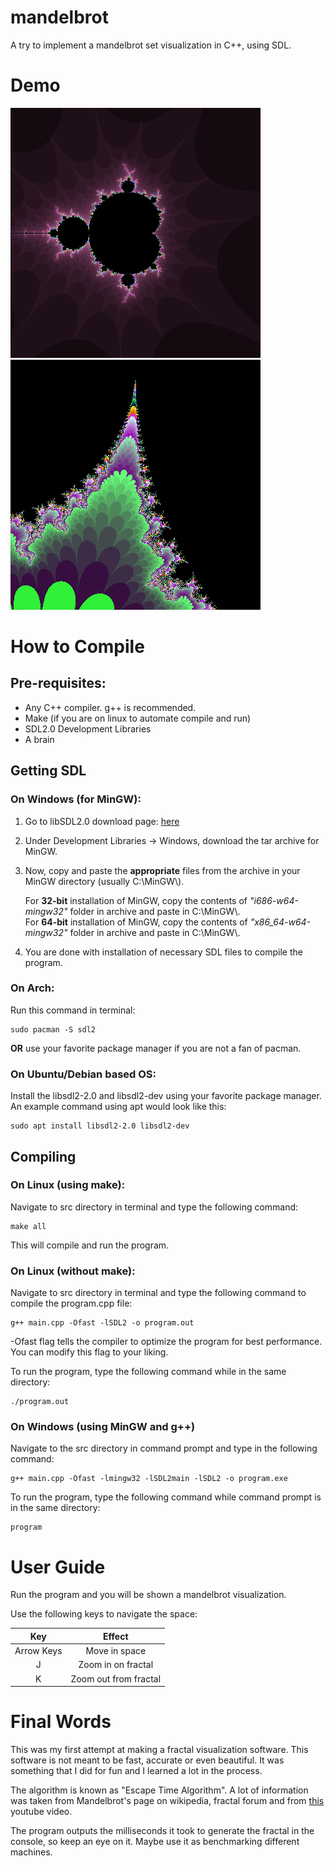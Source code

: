# mandelbrot
A try to implement a mandelbrot set visualization in C++, using SDL.

# Demo
![](demo.png) ![](demo1.png)

# How to Compile
## Pre-requisites:
* Any C++ compiler. g++ is recommended.
* Make (if you are on linux to automate compile and run)
* SDL2.0 Development Libraries
* A brain

## Getting SDL
### On Windows (for MinGW):
1. Go to libSDL2.0 download page: [here](http://libsdl.org/download-2.0.php "libSDL2.0 Download Page")
2. Under Development Libraries -> Windows, download the tar archive for MinGW.
3. Now, copy and paste the **appropriate** files from the archive in your MinGW directory (usually C:\\MinGW\\).

   For **32-bit** installation of MinGW, copy the contents of *"i686-w64-mingw32"* folder in archive and paste in C:\\MinGW\\.  
   For **64-bit** installation of MinGW, copy the contents of *"x86_64-w64-mingw32"* folder in archive and paste in C:\\MinGW\\.  

4. You are done with installation of necessary SDL files to compile the program.

### On Arch:
Run this command in terminal:
```terminal
sudo pacman -S sdl2
```
**OR** use your favorite package manager if you are not a fan of pacman.

### On Ubuntu/Debian based OS:
Install the libsdl2-2.0 and libsdl2-dev using your favorite package manager.
An example command using apt would look like this: 
```terminal
sudo apt install libsdl2-2.0 libsdl2-dev
```

## Compiling
### On Linux (using make):
Navigate to src directory in terminal and type the following command:
```terminal
make all
```

This will compile and run the program.

### On Linux (without make):
Navigate to src directory in terminal and type the following command to compile the program.cpp file:
```terminal
g++ main.cpp -Ofast -lSDL2 -o program.out 
```

-Ofast flag tells the compiler to optimize the program for best performance. You can modify this flag to your liking.

To run the program, type the following command while in the same directory:
```terminal
./program.out
```

### On Windows (using MinGW and g++)
Navigate to the src directory in command prompt and type in the following command:
```terminal
g++ main.cpp -Ofast -lmingw32 -lSDL2main -lSDL2 -o program.exe
```
To run the program, type the following command while command prompt is in the same directory:
```terminal
program
```

# User Guide
Run the program and you will be shown a mandelbrot visualization.

Use the following keys to navigate the space:

| Key        | Effect                |
|:----------:|:---------------------:|
| Arrow Keys | Move in space         |
| J          | Zoom in on fractal    |
| K          | Zoom out from fractal |

# Final Words
This was my first attempt at making a fractal visualization software. This software is not meant to be fast, accurate or even beautiful. It was something that I did for fun and I learned a lot in the process.

The algorithm is known as "Escape Time Algorithm". A lot of information was taken from Mandelbrot's page on wikipedia, fractal forum and from [this](https://www.youtube.com/watch?v=6z7GQewK-Ks) youtube video.

The program outputs the milliseconds it took to generate the fractal in the console, so keep an eye on it. Maybe use it as benchmarking different machines.

